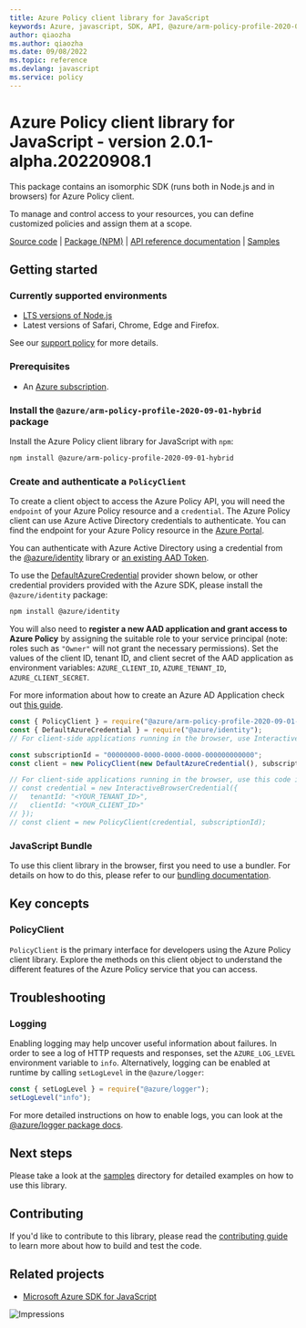 ```yaml
---
title: Azure Policy client library for JavaScript
keywords: Azure, javascript, SDK, API, @azure/arm-policy-profile-2020-09-01-hybrid, policy
author: qiaozha
ms.author: qiaozha
ms.date: 09/08/2022
ms.topic: reference
ms.devlang: javascript
ms.service: policy
---
```

# Azure Policy client library for JavaScript - version 2.0.1-alpha.20220908.1 


This package contains an isomorphic SDK (runs both in Node.js and in browsers) for Azure Policy client.

To manage and control access to your resources, you can define customized policies and assign them at a scope.

[Source code](https://github.com/Azure/azure-sdk-for-js/tree/main/sdk/policy/arm-policy-profile-2020-09-01-hybrid) |
[Package (NPM)](https://www.npmjs.com/package/@azure/arm-policy-profile-2020-09-01-hybrid) |
[API reference documentation](/javascript/api/@azure/arm-policy-profile-2020-09-01-hybrid) |
[Samples](https://github.com/Azure-Samples/azure-samples-js-management)

## Getting started

### Currently supported environments

- [LTS versions of Node.js](https://nodejs.org/about/releases/)
- Latest versions of Safari, Chrome, Edge and Firefox.

See our [support policy](https://github.com/Azure/azure-sdk-for-js/blob/main/SUPPORT.md) for more details.

### Prerequisites

- An [Azure subscription][azure_sub].

### Install the `@azure/arm-policy-profile-2020-09-01-hybrid` package

Install the Azure Policy client library for JavaScript with `npm`:

```bash
npm install @azure/arm-policy-profile-2020-09-01-hybrid
```

### Create and authenticate a `PolicyClient`

To create a client object to access the Azure Policy API, you will need the `endpoint` of your Azure Policy resource and a `credential`. The Azure Policy client can use Azure Active Directory credentials to authenticate.
You can find the endpoint for your Azure Policy resource in the [Azure Portal][azure_portal].

You can authenticate with Azure Active Directory using a credential from the [@azure/identity][azure_identity] library or [an existing AAD Token](https://github.com/Azure/azure-sdk-for-js/blob/master/sdk/identity/identity/samples/AzureIdentityExamples.md#authenticating-with-a-pre-fetched-access-token).

To use the [DefaultAzureCredential][defaultazurecredential] provider shown below, or other credential providers provided with the Azure SDK, please install the `@azure/identity` package:

```bash
npm install @azure/identity
```

You will also need to **register a new AAD application and grant access to Azure Policy** by assigning the suitable role to your service principal (note: roles such as `"Owner"` will not grant the necessary permissions).
Set the values of the client ID, tenant ID, and client secret of the AAD application as environment variables: `AZURE_CLIENT_ID`, `AZURE_TENANT_ID`, `AZURE_CLIENT_SECRET`.

For more information about how to create an Azure AD Application check out [this guide](/azure/active-directory/develop/howto-create-service-principal-portal).

```javascript
const { PolicyClient } = require("@azure/arm-policy-profile-2020-09-01-hybrid");
const { DefaultAzureCredential } = require("@azure/identity");
// For client-side applications running in the browser, use InteractiveBrowserCredential instead of DefaultAzureCredential. See https://aka.ms/azsdk/js/identity/examples for more details.

const subscriptionId = "00000000-0000-0000-0000-000000000000";
const client = new PolicyClient(new DefaultAzureCredential(), subscriptionId);

// For client-side applications running in the browser, use this code instead:
// const credential = new InteractiveBrowserCredential({
//   tenantId: "<YOUR_TENANT_ID>",
//   clientId: "<YOUR_CLIENT_ID>"
// });
// const client = new PolicyClient(credential, subscriptionId);
```


### JavaScript Bundle
To use this client library in the browser, first you need to use a bundler. For details on how to do this, please refer to our [bundling documentation](https://aka.ms/AzureSDKBundling).

## Key concepts

### PolicyClient

`PolicyClient` is the primary interface for developers using the Azure Policy client library. Explore the methods on this client object to understand the different features of the Azure Policy service that you can access.

## Troubleshooting

### Logging

Enabling logging may help uncover useful information about failures. In order to see a log of HTTP requests and responses, set the `AZURE_LOG_LEVEL` environment variable to `info`. Alternatively, logging can be enabled at runtime by calling `setLogLevel` in the `@azure/logger`:

```javascript
const { setLogLevel } = require("@azure/logger");
setLogLevel("info");
```

For more detailed instructions on how to enable logs, you can look at the [@azure/logger package docs](https://github.com/Azure/azure-sdk-for-js/tree/main/sdk/core/logger).

## Next steps

Please take a look at the [samples](https://github.com/Azure-Samples/azure-samples-js-management) directory for detailed examples on how to use this library.

## Contributing

If you'd like to contribute to this library, please read the [contributing guide](https://github.com/Azure/azure-sdk-for-js/blob/main/CONTRIBUTING.md) to learn more about how to build and test the code.

## Related projects

- [Microsoft Azure SDK for JavaScript](https://github.com/Azure/azure-sdk-for-js)

![Impressions](https://azure-sdk-impressions.azurewebsites.net/api/impressions/azure-sdk-for-js%2Fsdk%2Fpolicy%2Farm-policy-profile-2020-09-01-hybrid%2FREADME.png)

[azure_cli]: /cli/azure
[azure_sub]: https://azure.microsoft.com/free/
[azure_sub]: https://azure.microsoft.com/free/
[azure_portal]: https://portal.azure.com
[azure_identity]: https://github.com/Azure/azure-sdk-for-js/tree/main/sdk/identity/identity
[defaultazurecredential]: https://github.com/Azure/azure-sdk-for-js/tree/main/sdk/identity/identity#defaultazurecredential

